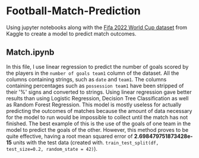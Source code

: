 # Football-Match-Prediction
Using jupyter notebooks along with the [Fifa 2022 World Cup dataset](https://www.kaggle.com/datasets/abecklas/fifa-world-cup) from Kaggle to create a model to predict match outcomes.

## Match.ipynb
In this file, I use linear regression to predict the number of goals scored by the players in the ```number of goals team1``` column of the dataset. All the columns containing strings, such as ```date``` and ```team1```. The columns containing percentages such as ```possession team1``` have been stripped of their '%' signs and converted to strings. Using linear regression gave better results than using Logistic Regression, Decision Tree Classification as well as Random Forest Regression. This model is mostly useless for actually predicting the outcomes of matches because the amount of data necessary for the model to run would be impossible to collect until the match has not finished. The best example of this is the use of the goals of one team in the model to predict the goals of the other. However, this method proves to be quite effective, having a root mean squared error of **2.698479751873428e-15** units with the test data (created with. ```train_test_split(df, test_size=0.2, random_state = 42)```). 
